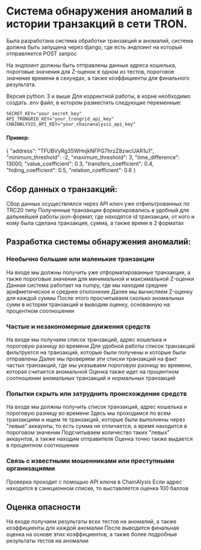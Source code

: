 # Система обнаружения аномалий в истории транзакций в сети TRON.

Была разработана система обработки транзакций и аномалий, система должна быть запущена через django, где есть эндпоинт на который отправляется POST запрос

На эндпоинт должны быть отправлены данные адреса кошелька, пороговые значения для Z-оценок в одном из тестов, пороговое значение времени в секундах, а также коэффициенты для финального результата.

Версия python: 3 и выше
Для корректной работы, в корне необходимо создать .env файл, в котором разместить следующие переменные:
```
SECRET_KEY="your_secret_key"
API_TRONGRID_KEY="your_trongrid_api_key"
CHAINALYSIS_API_KEY="your_chainanalysis_api_key"
```

#### Пример:
{
    "address": "TFUBVyRg35WHnjkNFPG7hrzZ8zwcUAR1u1",
    "minimum_threshold": -2,
    "maximum_threshold": 3,
    "time_difference": 13000,
    "value_coefficient": 0.3,
    "transfers_coefficient": 0.4,
    "hiding_coefficient": 0.5,
    "relation_coefficient": 0.6
}


## Сбор данных о транзакций:
Сбор данных осуществлялся через API ключ уже отфильтрованных по TRC20 типу
Полученные транзакции форматировались в удобный для дальнейшей работы json-формат, где находятся id транзакции, от кого и кому была сделана транзакция, сумма, а также время в 2 форматах

## Разработка системы обнаружения аномалий:

### Необычно большие или маленькие транзакции
На входе мы должны получить уже отформатированные транзакции, а также пороговые значения для минимальной и максимальной Z-оценки
Данная система работает на numpy, где мы находим среднее арифметическое и среднее отклонение
Далее мы вычисляем Z-оценку для каждой суммы
После этого просчитываем сколько аномальных сумм в истории транзакций и выводим оценку, основанную на процентном соотношении

### Частые и незакономерные движения средств
На входе мы получаем список транзакций, адрес кошелька и пороговую разницу во времени
Для удобной работы список транзакций фильтруется на транзакций, которые были получены и которые были отправлены
Далее мы проверяем эти списки транзакций на факт частых транзакций, где мы указываем пороговую разницу во времени, которая считается аномальной
Оценка также идет на процентном соотношении аномальных транзакций и нормальных транзакций

### Попытки скрыть или затруднить происхождение средств
На входе мы должны получить список транзакций, адрес кошелька и пороговую разницу во времени
Здесь мы проходимся по всем транзакциям и ищем те транзакций, которые были выполнены через "левые" аккаунты, то есть сумма не отличается, а время находится в пороговом значении
Подсчитываем количество таких "левых" аккаунтов, а также находим отправителя
Оценка точно также выдается в процентном соотношении

### Связь с известными мошенниками или преступными организациями
Проверка проходит с помощью API ключа в ChainAlysis
Если адрес находится в санкционном списке, то выставляется оценка 100 баллов

## Оценка опасности
На входе получаем результаты всех тестов на аномалий, а также коэффициенты для каждой аномалии
После выводится финальная оценка на основе этих коэффициентов, а также более подробные результаты тестов на аномалии
